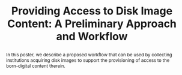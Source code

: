 ---
abstract: In this poster, we describe a proposed workflow that can be used by collecting
  institutions acquiring disk images to support the provisioning of access to the
  born-digital content therein.
creators:
- Chassanoff, Alexandra
- Sampson, Walker
date: null
document_url: https://services.phaidra.univie.ac.at/api/object/o:429600/download
grand_parent: iPRES
institutions: []
keywords:
- digital forensics; born-digital media; disk images
landing_page_url: https://phaidra.univie.ac.at/o:429600
language: eng
layout: publication
license: CC BY 4.0 International
notes_url: null
parent: iPRES 2015
presentation_url: null
publication_type: poster
size: 471306
source_name: iPRES
title: 'Providing Access to Disk Image Content: A Preliminary Approach and Workflow'
year: 2015
---